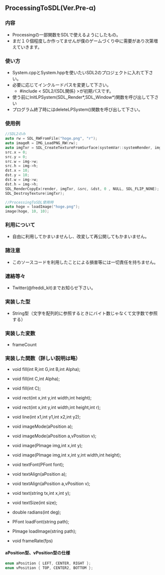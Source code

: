 ## ProcessingToSDL(Ver.Pre-α)
### 内容
- Processingの一部関数をSDLで使えるようにしたもの。
- まだ１０個程度しか作ってませんが僕のゲームづくり中に需要があり次第増えていきます。

### 使い方
- System.cppとSystem.hppを使いたいSDL2のプロジェクトに入れて下さい。
- 必要に応じてインクルードパスを変更して下さい。
  - #include < SDL2/{SDL関係} >が初期パスです。
- 使う前にInitLPSystem(SDL_Render*,SDL_Window*)関数を呼び出して下さい
- プログラム終了時にはdeleteLPSystem()関数を呼び出して下さい。

### 使用例
```cpp
//SDL2のみ
auto rw = SDL_RWFromFile("hoge.png", "r");
auto imageR = IMG_LoadPNG_RW(rw);
auto imgTxr = SDL_CreateTextureFromSurface(systemVar::systemRender, img);
src.x = 0;
src.y = 0;
src.w = img->w;
src.h = img->h;
dst.x = 10;
dst.y = 10;
dst.w = img->w;
dst.h = img->h;
SDL_RenderCopyEx(render, imgTxr, &src, &dst, 0 , NULL, SDL_FLIP_NONE);
SDL_DestroyTexture(imgTxr);

//ProcessingToSDL使用時
auto hoge = loadImage("hoge.png");
image(hoge, 10, 10);
```

### 利用について
- 自由に利用してかまいませんし、改変して再公開してもかまいません。

### 諸注意
- このソースコードを利用したことによる損害等には一切責任を持ちません。


### 連絡等々
- Twitter(@freddi_kit)までお知らせ下さい。

### 実装した型
- String型（文字を配列的に参照するときにバイト数じゃなくて文字数で参照する）

### 実装した変数
- frameCount

### 実装した関数（詳しい説明は略）
- void fill(int R,int G,int B,int Alpha);
- void fill(int C,int Alpha);
- void fill(int C);

- void rect(int x,int y,int width,int height);
- void rect(int x,int y,int width,int height,int r);

- void line(int x1,int y1,int x2,int y2);

- void imageMode(aPosition a);
- void imageMode(aPosition a,vPosition v);

- void image(PImage img,int x,int y);
- void image(PImage img,int x,int y,int width,int height);

- void textFont(PFont font);
- void textAlign(aPosition a);
- void textAlign(aPosition a,vPosition v);
- void text(string tx,int x,int y);
- void textSize(int size);

- double radians(int deg);
- PFont loadFont(string path);
- PImage loadImage(string path);
- void frameRate(fps)

#### aPosition型、vPosition型の仕様
```cpp
enum aPosition { LEFT, CENTER, RIGHT };
enum vPosition { TOP, CENTER2, BOTTOM };
```
